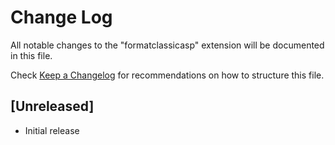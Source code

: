 # Change Log

All notable changes to the "formatclassicasp" extension will be documented in this file.

Check [Keep a Changelog](http://keepachangelog.com/) for recommendations on how to structure this file.

## [Unreleased]

- Initial release